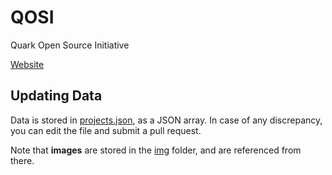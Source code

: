 # QOSI
Quark Open Source Initiative

[Website](https://quarkbits.github.io/QOSI/)

## Updating Data
Data is stored in [projects.json](https://github.com/QuarkBITS/QOSI/blob/master/_data/projects.json), as a JSON array. In case of any discrepancy, you can edit the file and submit a pull request. 

Note that **images** are stored in the [img](https://github.com/QuarkBITS/QOSI/tree/master/assets/img) folder, and are referenced from there.